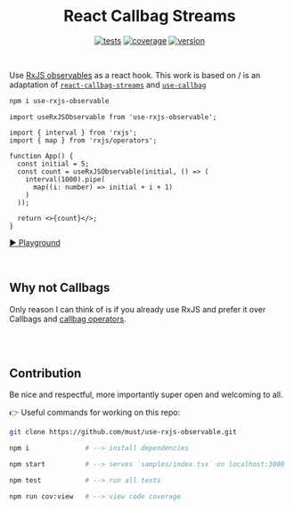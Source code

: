 <div align="center">

<br>

# React Callbag Streams

[![tests](https://img.shields.io/github/workflow/status/must/use-rxjs-observable/Test%20and%20Report%20Coverage?label=tests&logo=mocha&logoColor=green&style=flat-square)](https://github.com/must/use-rxjs-observable/actions?query=workflow%3A%22Test+and+Report+Coverage%22)
[![coverage](https://img.shields.io/codecov/c/github/must/use-rxjs-observable?logo=codecov&style=flat-square)](https://codecov.io/gh/must/use-rxjs-observable)
[![version](https://img.shields.io/npm/v/use-rxjs-observable?logo=npm&style=flat-square)](https://www.npmjs.com/package/use-rxjs-observable)

</div>

<br>

Use [RxJS observables](https://rxjs-dev.firebaseapp.com/guide/observable) as a react hook. This work is based on / is an adaptation of [`react-callbag-streams`](https://github.com/loreanvictor/react-callbag-streams) and [`use-callbag`](https://github.com/Andarist/use-callbag)

```bash
npm i use-rxjs-observable
```

```tsx
import useRxJSObservable from 'use-rxjs-observable';

import { interval } from 'rxjs';
import { map } from 'rxjs/operators';

function App() {
  const initial = 5;
  const count = useRxJSObservable(initial, () => (
    interval(1000).pipe(
      map((i: number) => initial + i + 1)
    )
  ));

  return <>{count}</>;
}

```
[ ► Playground](https://stackblitz.com/edit/use-rxjs-observable?file=index.tsx)

<br>

## Why not Callbags

Only reason I can think of is if you already use RxJS and prefer it over Callbags and [callbag operators](https://loreanvictor.github.io/callbag-common/).

<br><br>

## Contribution

Be nice and respectful, more importantly super open and welcoming to all.

👉 Useful commands for working on this repo:
```bash
git clone https://github.com/must/use-rxjs-observable.git
```
```bash
npm i              # --> install dependencies
```
```bash
npm start          # --> serves `samples/index.tsx` on localhost:3000
```
```bash
npm test           # --> run all tests
```
```bash
npm run cov:view   # --> view code coverage
```
